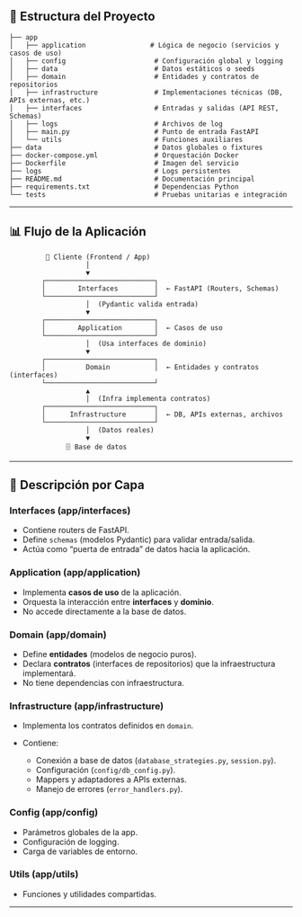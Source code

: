 ## **📂 Estructura del Proyecto**

```plaintext
├── app
│   ├── application                # Lógica de negocio (servicios y casos de uso)
│   ├── config                      # Configuración global y logging
│   ├── data                        # Datos estáticos o seeds
│   ├── domain                      # Entidades y contratos de repositorios
│   ├── infrastructure              # Implementaciones técnicas (DB, APIs externas, etc.)
│   ├── interfaces                  # Entradas y salidas (API REST, Schemas)
│   ├── logs                        # Archivos de log
│   ├── main.py                     # Punto de entrada FastAPI
│   └── utils                       # Funciones auxiliares
├── data                            # Datos globales o fixtures
├── docker-compose.yml              # Orquestación Docker
├── Dockerfile                      # Imagen del servicio
├── logs                            # Logs persistentes
├── README.md                       # Documentación principal
├── requirements.txt                # Dependencias Python
└── tests                           # Pruebas unitarias e integración
```

---

## **📊 Flujo de la Aplicación**

```plaintext
         📱 Cliente (Frontend / App)
                   │
                   ▼
        ┌───────────────────────────┐
        │        Interfaces         │  ← FastAPI (Routers, Schemas)
        └───────────────────────────┘
                   │  (Pydantic valida entrada)
                   ▼
        ┌───────────────────────────┐
        │        Application        │  ← Casos de uso
        └───────────────────────────┘
                   │  (Usa interfaces de dominio)
                   ▼
        ┌───────────────────────────┐
        │          Domain           │  ← Entidades y contratos (interfaces)
        └───────────────────────────┘
                   ▲
                   │  (Infra implementa contratos)
        ┌───────────────────────────┐
        │      Infrastructure       │  ← DB, APIs externas, archivos
        └───────────────────────────┘
                   │  (Datos reales)
                   ▼
              🗄 Base de datos
```

---

## **📝 Descripción por Capa**

### **Interfaces (app/interfaces)**

* Contiene routers de FastAPI.
* Define `schemas` (modelos Pydantic) para validar entrada/salida.
* Actúa como “puerta de entrada” de datos hacia la aplicación.

### **Application (app/application)**

* Implementa **casos de uso** de la aplicación.
* Orquesta la interacción entre **interfaces** y **dominio**.
* No accede directamente a la base de datos.

### **Domain (app/domain)**

* Define **entidades** (modelos de negocio puros).
* Declara **contratos** (interfaces de repositorios) que la infraestructura implementará.
* No tiene dependencias con infraestructura.

### **Infrastructure (app/infrastructure)**

* Implementa los contratos definidos en `domain`.
* Contiene:

  * Conexión a base de datos (`database_strategies.py`, `session.py`).
  * Configuración (`config/db_config.py`).
  * Mappers y adaptadores a APIs externas.
  * Manejo de errores (`error_handlers.py`).

### **Config (app/config)**

* Parámetros globales de la app.
* Configuración de logging.
* Carga de variables de entorno.

### **Utils (app/utils)**

* Funciones y utilidades compartidas.

---
